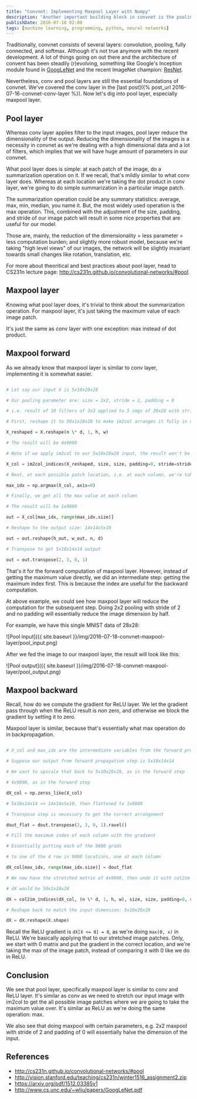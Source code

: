 ```yaml
---
title: "Convnet: Implementing Maxpool Layer with Numpy"
description: "Another important building block in convnet is the pooling layer. Nowadays, the most widely used is the max pool layer. Let's dissect its Numpy implementation!"
publishDate: 2016-07-18 02:00
tags: [machine learning, programming, python, neural networks]
---
```


Traditionally, convnet consists of several layers: convolution, pooling, fully connected, and softmax. Although it's not true anymore with the recent development. A lot of things going on out there and the architecture of convent has been steadily (r)evolving, something like Google's Inception module found in [GoogLeNet](http://www.cs.unc.edu/~wliu/papers/GoogLeNet.pdf) and the recent ImageNet champion: [ResNet](https://arxiv.org/pdf/1512.03385v1).

Nevertheless, conv and pool layers are still the essential foundations of convnet. We've covered the conv layer in the [last post]({% post_url 2016-07-16-convnet-conv-layer %}). Now let's dig into pool layer, especially maxpool layer.

## Pool layer

Whereas conv layer applies filter to the input images, pool layer reduce the dimensionality of the output. Reducing the dimensionality of the images is a necessity in convnet as we're dealing with a high dimensional data and a lot of filters, which implies that we will have huge amount of parameters in our convnet.

What pool layer does is simple: at each patch of the image, do a summarization operation on it. If we recall, that's mildly similar to what conv layer does. Whereas at each location we're taking the dot product in conv layer, we're going to do simple summarization in a particular image patch.

The summarization operation could be any summary statistics: average, max, min, median, you name it. But, the most widely used operation is the max operation. This, combined with the adjustment of the size, padding, and stride of our image patch will result in some nice properties that are useful for our model.

Those are, mainly, the reduction of the dimensionality = less parameter = less computation burden; and slightly more robust model, because we're taking "high level views" of our images, the network will be slightly invariant towards small changes like rotation, translation, etc.

For more about theoritical and best practices about pool layer, head to CS231n lecture page: <http://cs231n.github.io/convolutional-networks/#pool>.

## Maxpool layer

Knowing what pool layer does, it's trivial to think about the summarization operation. For maxpool layer, it's just taking the maximum value of each image patch.

It's just the same as conv layer with one exception: max instead of dot product.

## Maxpool forward

As we already know that maxpool layer is similar to conv layer, implementing it is somewhat easier.

```python

# Let say our input X is 5x10x28x28

# Our pooling parameter are: size = 2x2, stride = 2, padding = 0

# i.e. result of 10 filters of 3x3 applied to 5 imgs of 28x28 with stride = 1 and padding = 1

# First, reshape it to 50x1x28x28 to make im2col arranges it fully in column

X_reshaped = X.reshape(n \* d, 1, h, w)

# The result will be 4x9800

# Note if we apply im2col to our 5x10x28x28 input, the result won't be as nice: 40x980

X_col = im2col_indices(X_reshaped, size, size, padding=0, stride=stride)

# Next, at each possible patch location, i.e. at each column, we're taking the max index

max_idx = np.argmax(X_col, axis=0)

# Finally, we get all the max value at each column

# The result will be 1x9800

out = X_col[max_idx, range(max_idx.size)]

# Reshape to the output size: 14x14x5x10

out = out.reshape(h_out, w_out, n, d)

# Transpose to get 5x10x14x14 output

out = out.transpose(2, 3, 0, 1)
```

That's it for the forward computation of maxpool layer. However, instead of getting the maximum value directly, we did an intermediate step: getting the maximum index first. This is because the index are useful for the backward computation.

At above example, we could see how maxpool layer will reduce the computation for the subsequent step. Doing 2x2 pooling with stride of 2 and no padding will essentially reduce the image dimension by half.

For example, we have this single MNIST data of 28x28:

![Pool input]({{ site.baseurl }}/img/2016-07-18-convnet-maxpool-layer/pool_input.png)

After we fed the image to our maxpool layer, the result will look like this:

![Pool output]({{ site.baseurl }}/img/2016-07-18-convnet-maxpool-layer/pool_output.png)

## Maxpool backward

Recall, how do we compute the gradient for ReLU layer. We let the gradient pass through when the ReLU result is non zero, and otherwise we block the gradient by setting it to zero.

Maxpool layer is similar, because that's essentially what max operation do in backpropagation.

```python

# X_col and max_idx are the intermediate variables from the forward propagation step

# Suppose our output from forward propagation step is 5x10x14x14

# We want to upscale that back to 5x10x28x28, as in the forward step

# 4x9800, as in the forward step

dX_col = np.zeros_like(X_col)

# 5x10x14x14 => 14x14x5x10, then flattened to 1x9800

# Transpose step is necessary to get the correct arrangement

dout_flat = dout.transpose(2, 3, 0, 1).ravel()

# Fill the maximum index of each column with the gradient

# Essentially putting each of the 9800 grads

# to one of the 4 row in 9800 locations, one at each column

dX_col[max_idx, range(max_idx.size)] = dout_flat

# We now have the stretched matrix of 4x9800, then undo it with col2im operation

# dX would be 50x1x28x28

dX = col2im_indices(dX_col, (n \* d, 1, h, w), size, size, padding=0, stride=stride)

# Reshape back to match the input dimension: 5x10x28x28

dX = dX.reshape(X.shape)
```

Recall the ReLU gradient is `dX[X <= 0] = 0`, as we're doing `max(0, x)` in ReLU. We're basically applying that to our stretched image patches. Only, we start with 0 matrix and put the gradient in the correct location, and we're taking the max of the image patch, instead of comparing it with 0 like we do in ReLU.

## Conclusion

We see that pool layer, specifically maxpool layer is similar to conv and ReLU layer. It's similar as conv as we need to stretch our input image with im2col to get the all possible image patches where we are going to take the maximum value over. It's similar as ReLU as we're doing the same operation: max.

We also see that doing maxpool with certain parameters, e.g. 2x2 maxpool with stride of 2 and padding of 0 will essentially halve the dimension of the input.

## References

- <http://cs231n.github.io/convolutional-networks/#pool>
- <http://vision.stanford.edu/teaching/cs231n/winter1516_assignment2.zip>
- <https://arxiv.org/pdf/1512.03385v1>
- <http://www.cs.unc.edu/~wliu/papers/GoogLeNet.pdf>
